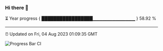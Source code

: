 ### Hi there 👋

⏳ Year progress { █████████████████▁▁▁▁▁▁▁▁▁▁▁▁▁ } 58.92 %

---

⏰ Updated on Fri, 04 Aug 2023 01:09:35 GMT

![Progress Bar CI](https://github.com/liununu/liununu/workflows/Progress%20Bar%20CI/badge.svg)
